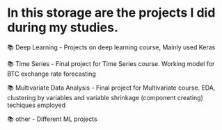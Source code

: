 # In this storage are the projects I did during my studies.

📚 Deep Learning - Projects on deep learning course, Mainly used Keras

📚 Time Series - Final project for Time Series course. Working model for BTC exchange rate forecasting

📚 Multivariate Data Analysis - Final project for Multivariate course. EDA, clustering by variables and variable shrinkage (component creating) techiques employed

📚 other - Different ML projects
